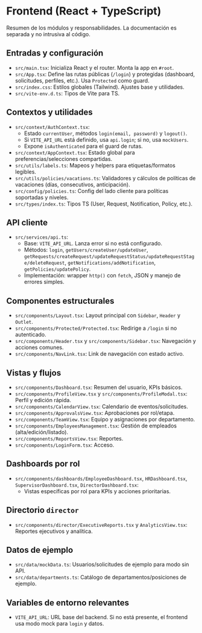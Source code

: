# Frontend (React + TypeScript)

Resumen de los módulos y responsabilidades. La documentación es separada y no intrusiva al código.

## Entradas y configuración
- `src/main.tsx`: Inicializa React y el router. Monta la app en `#root`.
- `src/App.tsx`: Define las rutas públicas (`/login`) y protegidas (dashboard, solicitudes, perfiles, etc.). Usa `Protected` como guard.
- `src/index.css`: Estilos globales (Tailwind). Ajustes base y utilidades.
- `src/vite-env.d.ts`: Tipos de Vite para TS.

## Contextos y utilidades
- `src/context/AuthContext.tsx`:
  - Estado `currentUser`, métodos `login(email, password)` y `logout()`.
  - Si `VITE_API_URL` está definido, usa `api.login`; si no, usa `mockUsers`.
  - Expone `isAuthenticated` para el guard de rutas.
- `src/context/AppContext.tsx`: Estado global para preferencias/selecciones compartidas.
- `src/utils/labels.ts`: Mapeos y helpers para etiquetas/formatos legibles.
- `src/utils/policies/vacations.ts`: Validadores y cálculos de políticas de vacaciones (días, consecutivos, anticipación).
- `src/config/policies.ts`: Config del lado cliente para políticas soportadas y niveles.
- `src/types/index.ts`: Tipos TS (User, Request, Notification, Policy, etc.).

## API cliente
- `src/services/api.ts`:
  - Base: `VITE_API_URL`. Lanza error si no está configurado.
  - Métodos: `login`, `getUsers/createUser/updateUser`, `getRequests/createRequest/updateRequestStatus/updateRequestStage/deleteRequest`, `getNotifications/addNotification`, `getPolicies/updatePolicy`.
  - Implementación: wrapper `http()` con `fetch`, JSON y manejo de errores simples.

## Componentes estructurales
- `src/components/Layout.tsx`: Layout principal con `Sidebar`, `Header` y `Outlet`.
- `src/components/Protected/Protected.tsx`: Redirige a `/login` si no autenticado.
- `src/components/Header.tsx` y `src/components/Sidebar.tsx`: Navegación y acciones comunes.
- `src/components/NavLink.tsx`: Link de navegación con estado activo.

## Vistas y flujos
- `src/components/Dashboard.tsx`: Resumen del usuario, KPIs básicos.
- `src/components/ProfileView.tsx` y `src/components/ProfileModal.tsx`: Perfil y edición rápida.
- `src/components/CalendarView.tsx`: Calendario de eventos/solicitudes.
- `src/components/ApprovalsView.tsx`: Aprobaciones por rol/etapa.
- `src/components/TeamView.tsx`: Equipo y asignaciones por departamento.
- `src/components/EmployeesManagement.tsx`: Gestión de empleados (alta/edición/listado).
- `src/components/ReportsView.tsx`: Reportes.
- `src/components/LoginForm.tsx`: Acceso.

## Dashboards por rol
- `src/components/dashboards/EmployeeDashboard.tsx`, `HRDashboard.tsx`, `SupervisorDashboard.tsx`, `DirectorDashboard.tsx`:
  - Vistas específicas por rol para KPIs y acciones prioritarias.

## Directorio `director`
- `src/components/director/ExecutiveReports.tsx` y `AnalyticsView.tsx`: Reportes ejecutivos y analítica.

## Datos de ejemplo
- `src/data/mockData.ts`: Usuarios/solicitudes de ejemplo para modo sin API.
- `src/data/departments.ts`: Catálogo de departamentos/posiciones de ejemplo.

## Variables de entorno relevantes
- `VITE_API_URL`: URL base del backend. Si no está presente, el frontend usa modo mock para `login` y datos.

